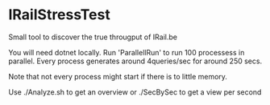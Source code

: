 # IRailStressTest
Small tool to discover the true througput of IRail.be

You will need dotnet locally.
Run 'ParallellRun' to run 100 processess in parallel. Every process generates around 4queries/sec for around 250 secs.

Note that not every process might start if there is to little memory.

Use ./Analyze.sh to get an overview or ./SecBySec to get a view per second
